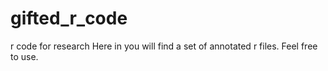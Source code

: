 # gifted_r_code
r code for research 
Here in you will find a set of annotated r files. Feel free to use. 
